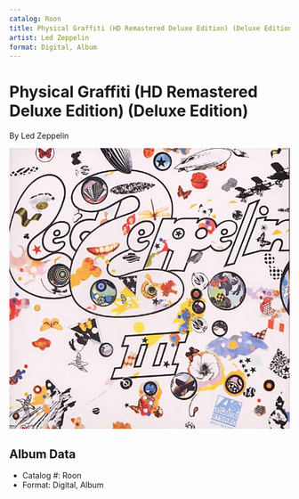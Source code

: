 ```yaml
---
catalog: Roon
title: Physical Graffiti (HD Remastered Deluxe Edition) (Deluxe Edition)
artist: Led Zeppelin
format: Digital, Album
---
```


# Physical Graffiti (HD Remastered Deluxe Edition) (Deluxe Edition)

By Led Zeppelin

![](../../assets/albumcovers/Led_Zeppelin-Physical_Graffiti_HD_Remastered_Deluxe_Edition_Deluxe_Edition.png)

## Album Data

- Catalog #: Roon
- Format: Digital, Album

